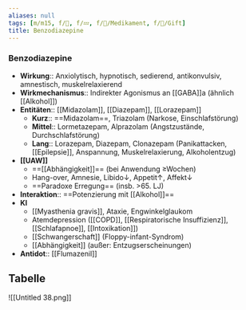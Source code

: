 ```yaml
---
aliases: null
tags: [m/m15, f/🧠, f/💤, f/💊/Medikament, f/🍄/Gift]
title: Benzodiazepine
---
```

### Benzodiazepine
- **Wirkung**:: Anxiolytisch, hypnotisch, sedierend, antikonvulsiv, amnestisch, muskelrelaxierend
- **Wirkmechanismus**:: Indirekter Agonismus an [[GABA]]a (ähnlich [[Alkohol]])
- **Entitäten**:: [[Midazolam]], [[Diazepam]], [[Lorazepam]]
	- **Kurz**:: ==Midazolam==, Triazolam (Narkose, Einschlafstörung)
	- **Mittel**:: Lormetazepam, Alprazolam (Angstzustände, Durchschlafstörung)
	- **Lang**:: Lorazepam, Diazepam, Clonazepam (Panikattacken, [[Epilepsie]], Anspannung, Muskelrelaxierung, Alkoholentzug)
- **[[UAW]]** 
	- ==[[Abhängigkeit]]== (bei Anwendung ≥Wochen)
	- Hang-over, Amnesie, Libido↓, Appetit↑, Affekt↓
	- ==Paradoxe Erregung== (insb. >65. LJ)
- **Interaktion**:: ==Potenzierung mit [[Alkohol]]==
- **KI**
	- [[Myasthenia gravis]], Ataxie, Engwinkelglaukom
	- Atemdepression ([[COPD]], [[Respiratorische Insuffizienz]], [[Schlafapnoe]], [[Intoxikation]])
	- [[Schwangerschaft]] (Floppy-infant-Syndrom)
	- [[Abhängigkeit]] (außer: Entzugserscheinungen)
- **Antidot**:: [[Flumazenil]]

## Tabelle
![[Untitled 38.png]]